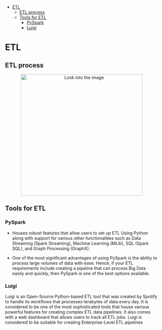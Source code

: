 <!--ts-->
   * [ETL](#etl)
      * [ETL process](#etl-process)
      * [Tools for ETL](#tools-for-etl)
         * [PySpark](#pyspark)
         * [Luigi](#luigi)

<!-- Added by: gil_diy, at: Sun 06 Mar 2022 08:59:01 IST -->

<!--te-->


# ETL

## ETL process

<p align="center">
  <img width="400" src="images//" title="Look into the image">
</p>


## Tools for ETL

### PySpark

* Houses robust features that allow users to set up ETL Using Python along with support for various other functionalities such as Data Streaming (Spark Streaming), Machine Learning (MLib), SQL (Spark SQL), and Graph Processing (GraphX).

* One of the most significant advantages of using PySpark is the ability to process large volumes of data with ease. Hence, if your ETL requirements include creating a pipeline that can process Big Data easily and quickly, then PySpark is one of the best options available.

### Luigi

Luigi is an Open-Source Python-based ETL tool that was created by Spotify to handle its workflows that processes terabytes of data every day. It is considered to be one of the most sophisticated tools that house various powerful features for creating complex ETL data pipelines. It also comes with a web dashboard that allows users to track all ETL jobs. Luigi is considered to be suitable for creating Enterprise-Level ETL pipelines